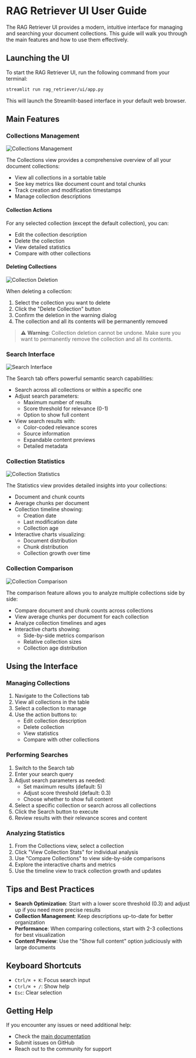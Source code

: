 # RAG Retriever UI User Guide

The RAG Retriever UI provides a modern, intuitive interface for managing and searching your document collections. This guide will walk you through the main features and how to use them effectively.

## Launching the UI

To start the RAG Retriever UI, run the following command from your terminal:

```bash
streamlit run rag_retriever/ui/app.py
```

This will launch the Streamlit-based interface in your default web browser.

## Main Features

### Collections Management

![Collections Management](images/rag-retriever-UI-collections.png)

The Collections view provides a comprehensive overview of all your document collections:

- View all collections in a sortable table
- See key metrics like document count and total chunks
- Track creation and modification timestamps
- Manage collection descriptions

#### Collection Actions

For any selected collection (except the default collection), you can:

- Edit the collection description
- Delete the collection
- View detailed statistics
- Compare with other collections

#### Deleting Collections

![Collection Deletion](images/rag-retreiver-UI-delete-collection.png)

When deleting a collection:

1. Select the collection you want to delete
2. Click the "Delete Collection" button
3. Confirm the deletion in the warning dialog
4. The collection and all its contents will be permanently removed

> ⚠️ **Warning**: Collection deletion cannot be undone. Make sure you want to permanently remove the collection and all its contents.

### Search Interface

![Search Interface](images/rag-retriever-UI-search.png)

The Search tab offers powerful semantic search capabilities:

- Search across all collections or within a specific one
- Adjust search parameters:
  - Maximum number of results
  - Score threshold for relevance (0-1)
  - Option to show full content
- View search results with:
  - Color-coded relevance scores
  - Source information
  - Expandable content previews
  - Detailed metadata

### Collection Statistics

![Collection Statistics](images/rag-retriever-UI-stats.png)

The Statistics view provides detailed insights into your collections:

- Document and chunk counts
- Average chunks per document
- Collection timeline showing:
  - Creation date
  - Last modification date
  - Collection age
- Interactive charts visualizing:
  - Document distribution
  - Chunk distribution
  - Collection growth over time

### Collection Comparison

![Collection Comparison](images/rag-retriever-UI-collections-comparison.png)

The comparison feature allows you to analyze multiple collections side by side:

- Compare document and chunk counts across collections
- View average chunks per document for each collection
- Analyze collection timelines and ages
- Interactive charts showing:
  - Side-by-side metrics comparison
  - Relative collection sizes
  - Collection age distribution

## Using the Interface

### Managing Collections

1. Navigate to the Collections tab
2. View all collections in the table
3. Select a collection to manage
4. Use the action buttons to:
   - Edit collection description
   - Delete collection
   - View statistics
   - Compare with other collections

### Performing Searches

1. Switch to the Search tab
2. Enter your search query
3. Adjust search parameters as needed:
   - Set maximum results (default: 5)
   - Adjust score threshold (default: 0.3)
   - Choose whether to show full content
4. Select a specific collection or search across all collections
5. Click the Search button to execute
6. Review results with their relevance scores and content

### Analyzing Statistics

1. From the Collections view, select a collection
2. Click "View Collection Stats" for individual analysis
3. Use "Compare Collections" to view side-by-side comparisons
4. Explore the interactive charts and metrics
5. Use the timeline view to track collection growth and updates

## Tips and Best Practices

- **Search Optimization**: Start with a lower score threshold (0.3) and adjust up if you need more precise results
- **Collection Management**: Keep descriptions up-to-date for better organization
- **Performance**: When comparing collections, start with 2-3 collections for best visualization
- **Content Preview**: Use the "Show full content" option judiciously with large documents

## Keyboard Shortcuts

- `Ctrl/⌘ + K`: Focus search input
- `Ctrl/⌘ + /`: Show help
- `Esc`: Clear selection

## Getting Help

If you encounter any issues or need additional help:

- Check the [main documentation](https://github.com/codingthefuturewithai/rag-retriever)
- Submit issues on GitHub
- Reach out to the community for support
